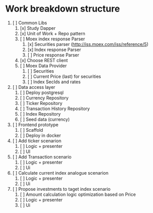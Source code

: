 # Work breakdown structure

1. [ ] Common Libs
   1. [x] Study Dapper
   2. [x] Unit of Work + Repo pattern
   3. [ ] Moex index response Parser
      1. [x] Securities parser (http://iss.moex.com/iss/reference/5)
      2. [x] Index response Parser
      3. [ ] Price response Parser
   4. [x] Choose REST client
   5. [ ] Moex Data Provider
      1. [ ] Securities
      2. [ ] Current Price (last) for securities
      3. [ ] Index SecIds and rates
2. [ ] Data access layer
   1. [ ] Deploy postgresql
   2. [ ] Currency Repository
   3. [ ] Ticker Repository
   4. [ ] Transaction History Repository
   5. [ ] Index Repository
   6. [ ] Seed data (currency)
3. [ ] Frontend prototype
   1. [ ] Scaffold
   2. [ ] Deploy in docker
4. [ ] Add ticker scenarion
   1. [ ] Logic + presenter
   2. [ ] UI
5. [ ] Add Transaction scenario
   1. [ ] Logic + presenter
   2. [ ] Ui
6. [ ] Calculate current index analogue scenarion
   1. [ ] Logic + presenter
   2. [ ] Ui
7. [ ] Propose investments to taget index scenario
   1. [ ] Amount calculation logic optimization based on Price
   2. [ ] Logic + presenter
   3. [ ] Ui
